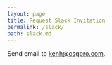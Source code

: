 ```yaml
---
layout: page
title: Request Slack Invitation
permalink: /slack/
path: slack.md
---
```


Send email to [kenh@csgpro.com](mailto:kenh@csgpro.com).